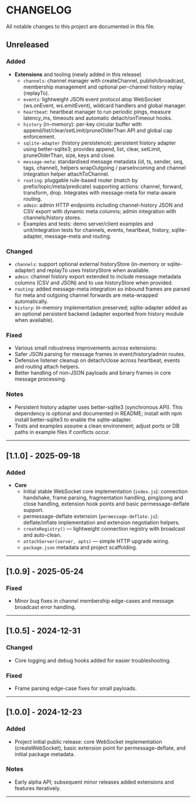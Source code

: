 # CHANGELOG

All notable changes to this project are documented in this file.

## Unreleased

### Added
 - **Extensions** and tooling (newly added in this release)
    - `channels`: channel manager with createChannel, publish/broadcast, membership management and optional per-channel history replay (replayTo).
    - `events`: lightweight JSON event protocol atop WebSocket (ws.onEvent, ws.emitEvent), wildcard handlers and global manager.
    - `heartbeat`: heartbeat manager to run periodic pings, measure latency_ms, timeouts and automatic detach/onTimeout hooks.
    - `history` (in-memory): per-key circular buffer with append/list/clear/setLimit/pruneOlderThan API and global cap enforcement.
    - `sqlite-adapter` (history persistence): persistent history adapter using better-sqlite3; provides append, list, clear, setLimit, pruneOlderThan, size, keys and close.
    - `message-meta`: standardised message metadata (id, ts, sender, seq, tags, channel), helpers wrapOutgoing / parseIncoming and channel integration helper attachToChannel.
    - `routing`: pluggable rule-based router (match by prefix/topic/meta/predicate) supporting actions: channel, forward, transform, drop. Integrates with message-meta for meta-aware routing.
    - `admin`: admin HTTP endpoints including channel-history JSON and CSV export with dynamic meta columns; admin integration with channels/history stores.
    - Examples and tests: demo server/client examples and unit/integration tests for channels, events, heartbeat, history, sqlite-adapter, message-meta and routing.

### Changed
 - `channels`: support optional external historyStore (in-memory or sqlite-adapter) and replayTo uses historyStore when available.
 - `admin`: channel history export extended to include message metadata columns (CSV and JSON) and to use historyStore when provided.
 - `routing`: added message-meta integration so inbound frames are parsed for meta and outgoing channel forwards are meta-wrapped automatically.
 - `history`: in-memory implementation preserved; sqlite-adapter added as an optional persistent backend (adapter exported from history module when available).

### Fixed
 - Various small robustness improvements across extensions:
  - Safer JSON parsing for message frames in event/history/admin routes.
  - Defensive listener cleanup on detach/close across heartbeat, events and routing attach helpers.
  - Better handling of non-JSON payloads and binary frames in core message processing.

### Notes
 - Persistent history adapter uses better-sqlite3 (synchronous API). This dependency is optional and documented in README; install with npm install better-sqlite3 to enable the sqlite-adapter.
 - Tests and examples assume a clean environment; adjust ports or DB paths in example files if conflicts occur.

---

## [1.1.0] - 2025-09-18

### Added
 - **Core**
    - Initial stable WebSocket core implementation (`index.js`): connection handshake, frame parsing, fragmentation handling, ping/pong and close handling, extension hook points and basic permessage-deflate support.
    - permessage-deflate extension (`permessage-deflate.js`): deflate/inflate implementation and extension negotiation helpers.
    - `createRegistry()` — lightweight connection registry with broadcast and auto-clean.
    - `attachServer(server, opts)` — simple HTTP upgrade wiring.
    - `package.json` metadata and project scaffolding.

---

## [1.0.9] - 2025-05-24

### Fixed
 - Minor bug fixes in channel membership edge-cases and message broadcast error handling.

---

## [1.0.5] - 2024-12-31

### Changed
 - Core logging and debug hooks added for easier troubleshooting.

### Fixed
 - Frame parsing edge-case fixes for small payloads.

---

## [1.0.0] - 2024-12-23

### Added
 - Project initial public release: core WebSocket implementation (createWebSocket), basic extension point for permessage-deflate, and initial package metadata.

### Notes
 - Early alpha API; subsequent minor releases added extensions and features iteratively.

 ---
